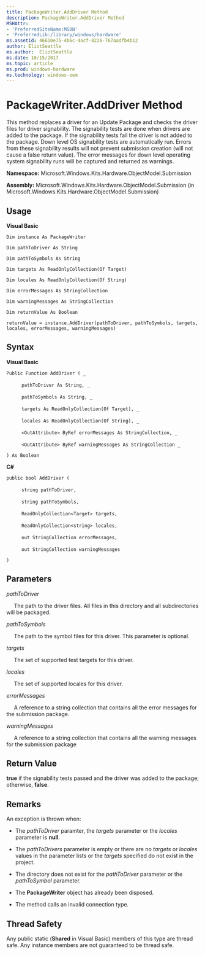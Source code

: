 ```yaml
---
title: PackageWriter.AddDriver Method
description: PackageWriter.AddDriver Method
MSHAttr:
- 'PreferredSiteName:MSDN'
- 'PreferredLib:/library/windows/hardware'
ms.assetid: 46610e75-4b6c-4acf-8226-767aadfb4b12
author: EliotSeattle
ms.author:  EliotSeattle
ms.date: 10/15/2017
ms.topic: article
ms.prod: windows-hardware
ms.technology: windows-oem
---
```


# PackageWriter.AddDriver Method

This method replaces a driver for an Update Package and checks the driver files for driver signability. The signability tests are done when drivers are added to the package. If the signability tests fail the driver is not added to the package. Down level OS signability tests are automatically run. Errors from these signability results will not prevent submission creation (will not cause a false return value). The error messages for down level operating system signability runs will be captured and returned as warnings.

**Namespace:** Microsoft.Windows.Kits.Hardware.ObjectModel.Submission

**Assembly:** Microsoft.Windows.Kits.Hardware.ObjectModel.Submission (in Microsoft.Windows.Kits.Hardware.ObjectModel.Submission)

## <span id="Usage"></span><span id="usage"></span><span id="USAGE"></span>Usage


**Visual Basic**

`Dim instance As PackageWriter`

`Dim pathToDriver As String`

`Dim pathToSymbols As String`

`Dim targets As ReadOnlyCollection(Of Target)`

`Dim locales As ReadOnlyCollection(Of String)`

`Dim errorMessages As StringCollection`

`Dim warningMessages As StringCollection`

`Dim returnValue As Boolean`

`returnValue = instance.AddDriver(pathToDriver, pathToSymbols, targets, locales, errorMessages, warningMessages)`

## <span id="Syntax"></span><span id="syntax"></span><span id="SYNTAX"></span>Syntax


**Visual Basic**

`Public Function AddDriver ( _`

          `pathToDriver As String, _`

          `pathToSymbols As String, _`

          `targets As ReadOnlyCollection(Of Target), _`

          `locales As ReadOnlyCollection(Of String), _`

          `<OutAttribute> ByRef errorMessages As StringCollection, _`

          `<OutAttribute> ByRef warningMessages As StringCollection _`

`) As Boolean`

**C#**

`public bool AddDriver (`

          `string pathToDriver,`

          `string pathToSymbols,`

          `ReadOnlyCollection<Target> targets,`

          `ReadOnlyCollection<string> locales,`

          `out StringCollection errorMessages,`

          `out StringCollection warningMessages`

`)`

## <span id="Parameters"></span><span id="parameters"></span><span id="PARAMETERS"></span>Parameters


*pathToDriver*

     The path to the driver files. All files in this directory and all subdirectories will be packaged.

*pathToSymbols*

     The path to the symbol files for this driver. This parameter is optional.

*targets*

     The set of supported test targets for this driver.

*locales*

     The set of supported locales for this driver.

*errorMessages*

     A reference to a string collection that contains all the error messages for the submission package.

*warningMessages*

     A reference to a string collection that contains all the warning messages for the submission package

## <span id="Return_Value"></span><span id="return_value"></span><span id="RETURN_VALUE"></span>Return Value


**true** if the signability tests passed and the driver was added to the package; otherwise, **false**.

## <span id="Remarks"></span><span id="remarks"></span><span id="REMARKS"></span>Remarks


An exception is thrown when:

-   The *pathToDriver* paramter, the *targets* parameter or the *locales* parameter is **null**.

-   The *pathToDrivers* parameter is empty or there are no *targets* or *locales* values in the parameter lists or the *targets* specified do not exist in the project.

-   The directory does not exist for the *pathToDriver* parameter or the *pathToSymbol* parameter.

-   The **PackageWriter** object has already been disposed.

-   The method calls an invalid connection type.

## <span id="Thread_Safety"></span><span id="thread_safety"></span><span id="THREAD_SAFETY"></span>Thread Safety


Any public static (**Shared** in Visual Basic) members of this type are thread safe. Any instance members are not guaranteed to be thread safe.

 

 






